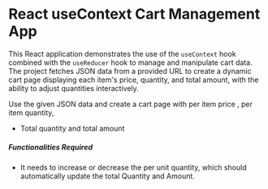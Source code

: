 
# React useContext Cart Management App

This React application demonstrates the use of the `useContext` hook combined with the `useReducer` hook to manage and manipulate cart data. The project fetches JSON data from a provided URL to create a dynamic cart page displaying each item's price, quantity, and total amount, with the ability to adjust quantities interactively.


Use the given JSON data and create a cart page with per item price , per item quantity,

* Total quantity and total amount

##### Functionalities Required

* It needs to increase or decrease the per unit quantity, which should automatically update the total Quantity and Amount.

